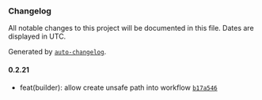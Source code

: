 ### Changelog

All notable changes to this project will be documented in this file. Dates are displayed in UTC.

Generated by [`auto-changelog`](https://github.com/CookPete/auto-changelog).

#### 0.2.21

- feat(builder): allow create unsafe path into workflow [`b17a546`](https://github.com/tctien342/comfyui-sdk/commit/b17a546f9169e50ea00301998a3b051a52d2db30)
